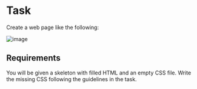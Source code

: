 # Task
Create a web page like the following:

![image](https://user-images.githubusercontent.com/85792514/170821904-a07bdeb6-c737-4ff8-8d23-39aa5534b687.png)

## Requirements
You will be given a skeleton with filled HTML and an empty CSS file. Write the missing CSS following the guidelines in the task.